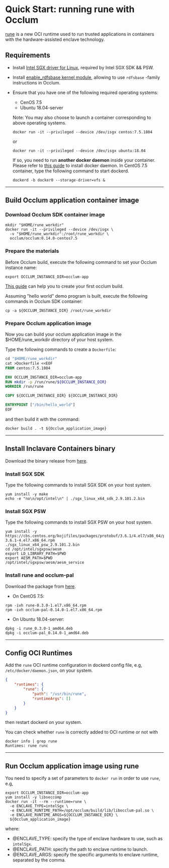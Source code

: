 # Quick Start: running rune with Occlum
[rune](https://github.com/alibaba/inclavare-containers) is a new OCI runtime used to run trusted applications in containers with the hardware-assisted enclave technology.

## Requirements
- Install [Intel SGX driver for Linux](https://github.com/intel/linux-sgx-driver#build-and-install-the-intelr-sgx-driver), required by Intel SGX SDK && PSW.
- Install [enable_rdfsbase kernel module](https://github.com/occlum/enable_rdfsbase#how-to-build), allowing to use `rdfsbase` -family instructions in Occlum.
- Ensure that you have one of the following required operating systems:
  - CenOS 7.5
  - Ubuntu 18.04-server

  Note: You may also choose to launch a container corresponding to above operating systems.
  ```shell
  docker run -it --privileged --device /dev/isgx centos:7.5.1804
  ```
  or
  ```shell
  docker run -it --privileged --device /dev/isgx ubuntu:18.04
  ```
  If so, you need to run **another docker daemon** inside your container. Please refer to [this guide](https://docs.docker.com/engine/install) to install docker daemon. In CentOS 7.5 container, type the following command to start dockerd.
  ```shell
  dockerd -b docker0 --storage-driver=vfs &
  ```

---

## Build Occlum application container image
### Download Occlum SDK container image
```shell
mkdir "$HOME/rune_workdir"
docker run -it --privileged --device /dev/isgx \
  -v "$HOME/rune_workdir":/root/rune_workdir \
  occlum/occlum:0.14.0-centos7.5
```

### Prepare the materials
Before Occlum build, execute the following command to set your Occlum instance name:

```shell
export OCCLUM_INSTANCE_DIR=occlum-app
```

[This guide](https://github.com/occlum/occlum#hello-occlum) can help you to create your first occlum build.

Assuming "hello world" demo program is built, execute the following commands in Occlum SDK container:

```shell
cp -a ${OCCLUM_INSTANCE_DIR} /root/rune_workdir
```

### Prepare Occlum application image
Now you can build your occlum application image in the $HOME/rune_workdir directory of your host system.

Type the following commands to create a `Dockerfile`:
``` Dockerfile
cd "$HOME/rune_workdir"
cat >Dockerfile <<EOF
FROM centos:7.5.1804

ENV OCCLUM_INSTANCE_DIR=occlum-app
RUN mkdir -p /run/rune/${OCCLUM_INSTANCE_DIR}
WORKDIR /run/rune

COPY ${OCCLUM_INSTANCE_DIR} ${OCCLUM_INSTANCE_DIR}

ENTRYPOINT ["/bin/hello_world"]
EOF
```

and then build it with the command:
```shell
docker build . -t ${Occlum_application_image}
```

---

## Install Inclavare Containers binary
Download the binary release from [here](https://github.com/alibaba/inclavare-containers/releases/).

### Install SGX SDK
Type the following commands to install SGX SDK on your host system.
```shell
yum install -y make
echo -e "no\n/opt/intel\n" | ./sgx_linux_x64_sdk_2.9.101.2.bin
```

### Install SGX PSW
Type the following commands to install SGX PSW on your host system.
```shell
yum install -y https://cbs.centos.org/kojifiles/packages/protobuf/3.6.1/4.el7/x86_64/protobuf-3.6.1-4.el7.x86_64.rpm
./sgx_linux_x64_psw_2.9.101.2.bin
cd /opt/intel/sgxpsw/aesm
export LD_LIBRARY_PATH=$PWD
export AESM_PATH=$PWD
/opt/intel/sgxpsw/aesm/aesm_service
```

### Install rune and occlum-pal
Download the package from [here](https://github.com/alibaba/inclavare-containers/releases/).
- On CentOS 7.5:
```shell
rpm -ivh rune-0.3.0-1.el7.x86_64.rpm
rpm -ivh occlum-pal-0.14.0-1.el7.x86_64.rpm
```
- On Ubuntu 18.04-server:
```shell
dpkg -i rune_0.3.0-1_amd64.deb
dpkg -i occlum-pal_0.14.0-1_amd64.deb
```

---

## Config OCI Runtimes
Add the `rune` OCI runtime configuration in dockerd config file, e.g, `/etc/docker/daemon.json`, on your system.

```JSON
{
	"runtimes": {
		"rune": {
			"path": "/usr/bin/rune",
			"runtimeArgs": []
		}
	}
}
```

then restart dockerd on your system.

You can check whether `rune` is correctly added to OCI runtime or not with
```shell
docker info | grep rune
Runtimes: rune runc
```

---

## Run Occlum application image using rune
You need to specify a set of parameters to `docker run` in order to use `rune`, e.g,

```shell
export OCCLUM_INSTANCE_DIR=occlum-app
yum install -y libseccomp
docker run -it --rm --runtime=rune \
  -e ENCLAVE_TYPE=intelSgx \
  -e ENCLAVE_RUNTIME_PATH=/opt/occlum/build/lib/libocclum-pal.so \
  -e ENCLAVE_RUNTIME_ARGS=${OCCLUM_INSTANCE_DIR} \
  ${Occlum_application_image}
```

where:
- @ENCLAVE_TYPE: specify the type of enclave hardware to use, such as `intelSgx`.
- @ENCLAVE_PATH: specify the path to enclave runtime to launch.
- @ENCLAVE_ARGS: specify the specific arguments to enclave runtime, separated by the comma.

